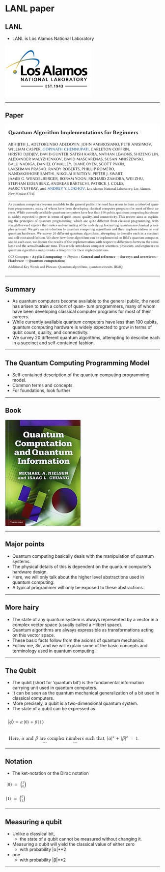 # LANL paper

## LANL
* LANL is Los Alamos National Laboratory

![](../images/38-lanl.png)


---

## Paper

![](../images/39-paper.png)

---

## Summary


* As quantum computers become available to the general public, the need has arisen to train a cohort of quan-
tum programmers, many of whom have been developing classical computer programs for most of their careers. 
* While currently available quantum computers have less than 100 qubits, quantum computing hardware
is widely expected to grow in terms of qubit count, quality, and connectivity. 
* We survey 20 different quantum algorithms, attempting to describe each in a succinct
and self-contained fashion. 

---

## The Quantum Computing Programming Model

* Self-contained description of the quantum computing programming model.
* Common terms and concepts
* For foundations, look further

---

## Book

![](../images/40-qc-book.png)

---

## Major points

* Quantum computing basically deals with the manipulation of quantum systems. 
* The physical details of this is dependent on the quantum computer’s hardware design. 
* Here, we will only talk about the higher level abstractions used in quantum computing: 
* A typical programmer will only be exposed to these abstractions.

---

## More hairy

* The state of any quantum system is always represented by a vector in a complex vector space (usually called a Hilbert space). 
* Quantum algorithms are always expressible as transformations acting on this vector space. 
* These basic facts follow from the axioms of quantum mechanics. 
* Follow me, Sir, and we will explain some of the basic concepts and terminology used in
quantum computing.

---

## The Qubit

* The qubit (short for ‘quantum bit’) is the fundamental information carrying unit used in quantum computers. 
* It can be seen as the quantum mechanical generalization of a bit used in classical computers. 
* More precisely, a qubit is a two-dimensional quantum system. 
* The state of a qubit can be expressed as

![](../images/41-qubit.png)

![](../images/42-formula.png)


---

## Notation

* The ket-notation or the Dirac notation

![](../images/43-0.png)

![](../images/44-1.png)

---

## Measuring a qubit

* Unlike a classical bit, 
  * the  state of a qubit cannot be measured without changing it. 
* Measuring a qubit will yield the classical value of either zero 
  * with probability |α|**2 
* one
  * with probability |β|**2 

---
